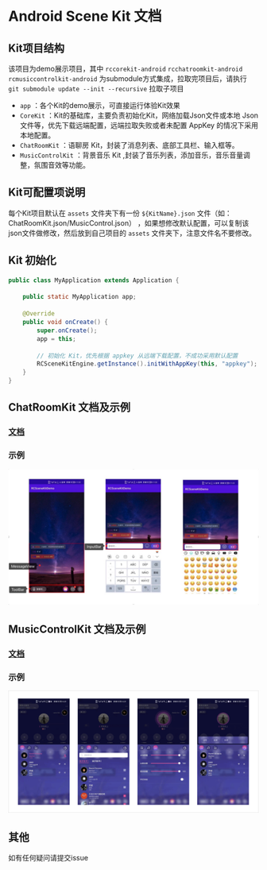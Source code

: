 # Android Scene Kit 文档

## Kit项目结构

该项目为demo展示项目，其中 `rccorekit-android` `rcchatroomkit-android` `rcmusiccontrolkit-android`
为submodule方式集成，拉取完项目后，请执行 `git submodule update --init --recursive` 拉取子项目

- `app` ：各个Kit的demo展示，可直接运行体验Kit效果
- `CoreKit` ：Kit的基础库，主要负责初始化Kit，网络加载Json文件或本地 Json 文件等，优先下载远端配置，远端拉取失败或者未配置 AppKey 的情况下采用本地配置。
- `ChatRoomKit` ：语聊房 Kit，封装了消息列表、底部工具栏、输入框等。
- `MusicControlKit` ：背景音乐 Kit ,封装了音乐列表，添加音乐，音乐音量调整，氛围音效等功能。

## Kit可配置项说明

每个Kit项目默认在 `assets` 文件夹下有一份 `${KitName}.json` 文件（如：ChatRoomKit.json/MusicControl.json）
，如果想修改默认配置，可以复制该json文件做修改，然后放到自己项目的 `assets` 文件夹下，注意文件名不要修改。

## Kit 初始化

```java
public class MyApplication extends Application {

    public static MyApplication app;

    @Override
    public void onCreate() {
        super.onCreate();
        app = this;

        // 初始化 Kit，优先根据 appkey 从远端下载配置，不成功采用默认配置
        RCSceneKitEngine.getInstance().initWithAppKey(this, "appkey");
    }
}
```

## ChatRoomKit 文档及示例

### [文档](https://github.com/rongcloud/rcchatroomkit-android)

### 示例

![alt(height=300)](./imgs/pic_1.jpeg)

## MusicControlKit 文档及示例

### [文档](https://github.com/rongcloud/rcmusiccontrolkit-android)

### 示例

![alt(height=300)](./imgs/pic_2.png)

## 其他

如有任何疑问请提交issue

